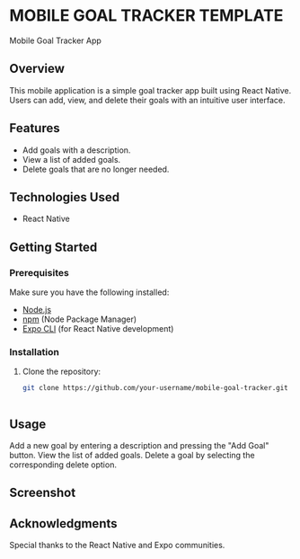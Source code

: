# MOBILE GOAL TRACKER TEMPLATE

Mobile Goal Tracker App

## Overview

This mobile application is a simple goal tracker app built using React Native. Users can add, view, and delete their goals with an intuitive user interface.

## Features

- Add goals with a description.
- View a list of added goals.
- Delete goals that are no longer needed.

## Technologies Used

- React Native

## Getting Started

### Prerequisites

Make sure you have the following installed:

- [Node.js](https://nodejs.org/)
- [npm](https://www.npmjs.com/) (Node Package Manager)
- [Expo CLI](https://docs.expo.dev/workflow/expo-cli/) (for React Native development)

### Installation

1. Clone the repository:

   ```bash
   git clone https://github.com/your-username/mobile-goal-tracker.git



## Usage

Add a new goal by entering a description and pressing the "Add Goal" button.
View the list of added goals.
Delete a goal by selecting the corresponding delete option.

## Screenshot

## Acknowledgments

Special thanks to the React Native and Expo communities.














